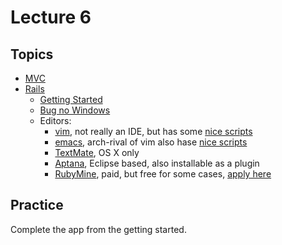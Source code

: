 Lecture 6
=========

Topics
------

- [MVC](http://en.wikipedia.org/wiki/Model%E2%80%93view%E2%80%93controller)
- [Rails](http://rubyonrails.org/)
  - [Getting Started](http://guides.rubyonrails.org/getting_started.html)
  - [Bug no Windows](http://stackoverflow.com/questions/17350837/ruby-on-rails-add-gem-sqlite3-to-your-gemfile/17409859)
  - Editors:
    - [vim](http://www.vim.org/), not really an IDE,
      but has some [nice scripts](http://www.vim.org/scripts/script.php?script_id=1567)
    - [emacs](http://www.gnu.org/software/emacs/), arch-rival of vim
      also hase [nice scripts](http://rinari.rubyforge.org/)
    - [TextMate](http://macromates.com/), OS X only
    - [Aptana](http://www.aptana.com/), Eclipse based, also installable as a plugin
    - [RubyMine](http://www.jetbrains.com/ruby/index.html), paid,
      but free for some cases, [apply here](http://www.jetbrains.com/ruby/buy/)

Practice
--------

Complete the app from the getting started.
